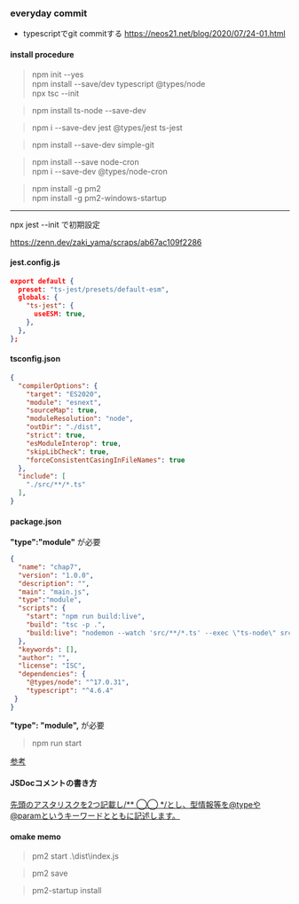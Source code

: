 ### everyday commit

- typescriptでgit commitする
https://neos21.net/blog/2020/07/24-01.html

#### install procedure

> npm init --yes  
> npm install --save/dev typescript @types/node  
> npx tsc --init

> npm install ts-node --save-dev  

> npm i --save-dev jest @types/jest ts-jest

> npm install --save-dev simple-git

> npm install --save node-cron  
> npm i --save-dev @types/node-cron

> npm install -g pm2  
> npm install -g pm2-windows-startup
---

npx jest --init で初期設定

https://zenn.dev/zaki_yama/scraps/ab67ac109f2286

#### jest.config.js
```json
export default {
  preset: "ts-jest/presets/default-esm",
  globals: {
    "ts-jest": {
      useESM: true,
    },
  },
};
```


#### tsconfig.json
```json
{
  "compilerOptions": {
    "target": "ES2020",
    "module": "esnext",
    "sourceMap": true,
    "moduleResolution": "node",
    "outDir": "./dist",
    "strict": true,
    "esModuleInterop": true,
    "skipLibCheck": true,
    "forceConsistentCasingInFileNames": true
  },
  "include": [
    "./src/**/*.ts"
  ],
}

```
#### package.json
**"type":"module"** が必要
```json
{
  "name": "chap7",
  "version": "1.0.0",
  "description": "",
  "main": "main.js",
  "type":"module",
  "scripts": {
    "start": "npm run build:live",
    "build": "tsc -p .",
    "build:live": "nodemon --watch 'src/**/*.ts' --exec \"ts-node\" src/index.ts"
  },
  "keywords": [],
  "author": "",
  "license": "ISC",
  "dependencies": {
    "@types/node": "^17.0.31",
    "typescript": "^4.6.4"
 }
}
```
**"type": "module",** が必要

> npm run start

[参考](https://typescript-jp.gitbook.io/deep-dive/nodejs)

#### JSDocコメントの書き方

[先頭のアスタリスクを2つ記載し/** ◯◯ */とし、型情報等を@typeや@paramというキーワードとともに記述します。](https://ics.media/entry/6789/)



#### omake memo

> pm2 start .\dist\index.js

> pm2 save

> pm2-startup install